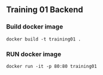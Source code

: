 ## Training 01 Backend

### Build docker image

`docker build -t training01 .`

### RUN docker image

`docker run -it -p 80:80 training01`